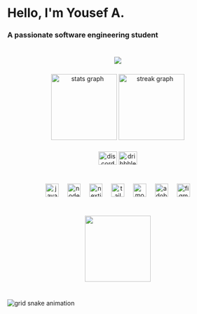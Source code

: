 <h1 align="left">Hello, I'm Yousef A.</h1>
<h3 align="left">A passionate software engineering student</h3>

###

<br clear="both">

<div align="center">
  <img src="https://api.visitorbadge.io/api/visitors?path=J1nxqd&label=Visitations&labelColor=%23282a36&countColor=%23282a36&labelStyle=none"  />
</div>

###

<div align="center">
  <img src="https://github-readme-stats.vercel.app/api?username=J1nxqd&hide_title=true&hide_rank=true&show_icons=true&include_all_commits=true&count_private=true&disable_animations=false&theme=dracula&locale=en&hide_border=false" height="150" alt="stats graph"  />
  <img src="https://github-readme-streak-stats.herokuapp.com?user=J1nxqd&theme=dracula&date_format=M%20j%5B%2C%20Y%5D&mode=weekly&hide_longest_streak=true" height="150" alt="streak graph"  />
</div>

###

<div align="center">
  <img src="https://raw.githubusercontent.com/maurodesouza/profile-readme-generator/master/src/assets/icons/social/discord/default.svg" width="42" height="30" alt="discord logo"  />
  <img src="https://raw.githubusercontent.com/maurodesouza/profile-readme-generator/master/src/assets/icons/social/dribbble/default.svg" width="42" height="30" alt="dribbble logo"  />
</div>

###

<br clear="both">

<div align="center">
  <img src="https://skillicons.dev/icons?i=js" height="30" alt="javascript logo"  />
  <img width="12" />
  <img src="https://skillicons.dev/icons?i=nodejs" height="30" alt="nodejs logo"  />
  <img width="12" />
  <img src="https://skillicons.dev/icons?i=nextjs" height="30" alt="nextjs logo"  />
  <img width="12" />
  <img src="https://skillicons.dev/icons?i=tailwind" height="30" alt="tailwindcss logo"  />
  <img width="12" />
  <img src="https://skillicons.dev/icons?i=mongodb" height="30" alt="mongodb logo"  />
  <img width="12" />
  <img src="https://skillicons.dev/icons?i=ps" height="30" alt="adobephotoshop logo"  />
  <img width="12" />
  <img src="https://skillicons.dev/icons?i=figma" height="30" alt="figma logo"  />
</div>

###

<br clear="both">

<div align="center">
  <img height="150" src="https://i.pinimg.com/736x/ee/24/3e/ee243e3e468599e8e1e764b2596a2694.jpg"  />
</div>

###

<br clear="both">

<picture>
  <source media="(prefers-color-scheme: dark)" srcset="https://raw.githubusercontent.com/J1nxqd/J1nxqd/output/github-contribution-grid-snake-dark.svg">
  <source media="(prefers-color-scheme: light)" srcset="https://raw.githubusercontent.com/J1nxqd/J1nxqd/output/github-contribution-grid-snake.svg">
  <img alt="grid snake animation" src="https://raw.githubusercontent.com/J1nxqd/J1nxqd/output/github-contribution-grid-snake.svg">
</picture>

###
